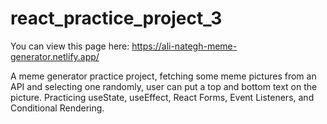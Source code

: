 # react_practice_project_3

You can view this page here: https://ali-nategh-meme-generator.netlify.app/

A meme generator practice project, fetching some meme pictures from an API and selecting one randomly, user can put a top and bottom text on the picture.
Practicing useState, useEffect, React Forms, Event Listeners, and Conditional Rendering.
